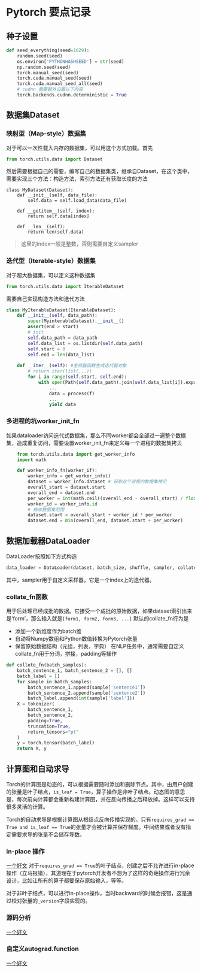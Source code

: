# Pytorch 要点记录

## 种子设置
```python
def seed_everything(seed=1029):
    random.seed(seed)
    os.environ['PYTHONHASHSEED'] = str(seed)
    np.random.seed(seed)
    torch.manual_seed(seed)
    torch.cuda.manual_seed(seed)
    torch.cuda.manual_seed_all(seed)
    # cudnn 需要额外设置以下内容
    torch.backends.cudnn.deterministic = True
```

## 数据集Dataset
### 映射型（Map-style）数据集
对于可以一次性载入内存的数据集，可以用这个方式加载。首先
```python
from torch.utils.data import Dataset
```
然后需要根据自己的需要，编写自己的数据集类，继承自Dataset，在这个类中，需要实现三个方法：构造方法，索引方法还有获取长度的方法
```
class MyDataset(Dataset):
    def __init__(self, data_file):
        self.data = self.load_data(data_file)

    def __getitem__(self, index):
        return self.data[index]
    
    def __len__(self):
        return len(self.data)
```
> 这里的index一般是整数，否则需要自定义sampler

### 迭代型（Iterable-style）数据集
对于超大数据集，可以定义这种数据集
```python
from torch.utils.data import IterableDataset
```
需要自己实现构造方法和迭代方法
```python
class MyIterableDataset(IterableDataset):
    def __init__(self, data_path):
        super(MyinterableDataset).__init__()
        assert(end > start)
        # init
        self.data_path = data_path
        self.data_list = os.listdir(self.data_path)
        self.start = 0
        self.end = len(data_list)
    
    def __iter__(self): #生成器函数生成迭代器对象
        # return iter(list(...))
        for i in range(self.start, self.end):
            with open(Path(self.data_path).join(self.data_list[i]).expanduser().resolve(), 'rb') as f:
                ...
                data = process(f)
                ...
                yield data
```
### 多进程的坑worker_init_fn
如果dataloader访问迭代式数据集，那么不同worker都会全部过一遍整个数据集，造成重复访问，需要设置worker_init_fn来定义每一个进程的数据集拷贝
```python
    from torch.utils.data import get_worker_info
    import math

    def worker_info_fn(worker_if):
        worker_info = get_worker_info()
        dataset = worker_info.dataset # 获取这个进程的数据集拷贝
        overall_start = dataset.start
        overall_end = dataset.end
        per_worker = int(math.ceil((overall_end - overall_start) / float(worker_info.num_workers)))
        worker_id = worker_info.id
        # 修改数据集范围
        dataset.start = overall_start + worker_id * per_worker
        dataset.end = min(overall_end, dataset.start + per_worker)
```

## 数据加载器DataLoader
DataLoader按照如下方式构造
```python
data_loader = DataLoader(dataset, batch_size, shuffle, sampler, collate_fn)
```
其中，sampler用于自定义采样器，它是一个index上的迭代器。
### collate_fn函数
用于后处理已经成批的数据。它接受一个成批的原始数据，如果dataset索引出来是‘form’，那么输入就是`[form1, form2, form3, ...]`
默认的collate_fn行为是
- 添加一个新维度作为batch维
- 自动将Numpy数组和Python数值转换为Pytorch张量
- 保留原始数据结构（元组，列表，字典）
在NLP任务中，通常需要自定义collate_fn用于分词，拼接，padding等操作
```python
def collote_fn(batch_samples):
    batch_sentence_1, batch_sentence_2 = [], []
    batch_label = []
    for sample in batch_samples:
        batch_sentence_1.append(sample['sentence1'])
        batch_sentence_2.append(sample['sentence2'])
        batch_label.append(int(sample['label']))
    X = tokenizer(
        batch_sentence_1, 
        batch_sentence_2, 
        padding=True, 
        truncation=True, 
        return_tensors="pt"
    )
    y = torch.tensor(batch_label)
    return X, y
```

## 计算图和自动求导
Torch的计算图是动态的，可以根据需要随时添加和删除节点。其中，由用户创建的张量是叶子结点，`is_leaf = True`，算子操作是非叶子结点。动态图的意思是，每次前向计算都会重新构建计算图，并在反向传播之后释放掉。这样可以支持很多灵活的计算。

Torch的自动求导是根据计算图从根结点反向传播实现的。只有`requires_grad == True and is_leaf == True`的张量才会被计算并保存梯度。中间结果或者没有指定需要求导的张量不会储存导数。

### in-place 操作
[一个好文](https://blog.csdn.net/weixin_43424450/article/details/129243898)
对于`requires_grad == True`的叶子结点，创建之后不允许进行in-place操作（立马报错），其道理在于pytorch开发者不想为了这样的奇葩操作进行冗余设计，比如让所有的算子都要保存原始输入，等等。

对于非叶子结点，可以进行in-place操作，当时backward的时候会报错，这是通过校对张量的`_version`字段实现的。

### 源码分析
[一个好文](https://hurray0.com/menu/152/)

### 自定义autograd.function
[一个好文](https://zhuanlan.zhihu.com/p/344802526)


